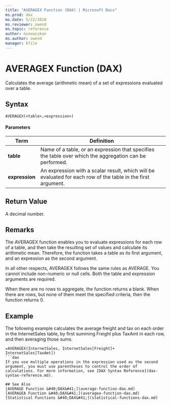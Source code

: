 ```yaml
---
title: "AVERAGEX Function (DAX) | Microsoft Docs"
ms.prod: dax
ms.date: 5/22/2018
ms.reviewer: owend
ms.topic: reference
author: minewiskan
ms.author: owend
manager: kfile
---
```

# AVERAGEX Function (DAX)
Calculates the average (arithmetic mean) of a set of expressions evaluated over a table.  
  
## Syntax  
  
```dax
AVERAGEX(<table>,<expression>)  
```
  
#### Parameters  
  
|Term|Definition|  
|--------|--------------|  
|**table**|Name of a table, or an expression that specifies the table over which the aggregation can be performed.|  
|**expression**|An expression with a scalar result, which will be evaluated for each row of the table in the first argument.|  
  
## Return Value  
A decimal number.  
  
## Remarks  
The AVERAGEX function enables you to evaluate expressions for each row of a table, and then take the resulting set of values and calculate its arithmetic mean. Therefore, the function takes a table as its first argument, and an expression as the second argument.  
  
In all other respects, AVERAGEX follows the same rules as AVERAGE. You cannot include non-numeric or null cells. Both the table and expression arguments are required.  
  
When there are no rows to aggregate, the function returns a blank.  When there are rows, but none of them meet the specified criteria, then the function returns 0.  
  
## Example  
The following example calculates the average freight and tax on each order in the InternetSales table, by first summing Freight plus TaxAmt in each row, and then averaging those sums.  
  
```dax
=AVERAGEX(InternetSales, InternetSales[Freight]+ InternetSales[TaxAmt])  
```dax
If you use multiple operations in the expression used as the second argument, you must use parentheses to control the order of calculations. For more information, see [DAX Syntax Reference](dax-syntax-reference.md).  
  
## See Also  
[AVERAGE Function &#40;DAX&#41;](average-function-dax.md)  
[AVERAGEA Function &#40;DAX&#41;](averagea-function-dax.md)  
[Statistical Functions &#40;DAX&#41;](statistical-functions-dax.md)  
  
